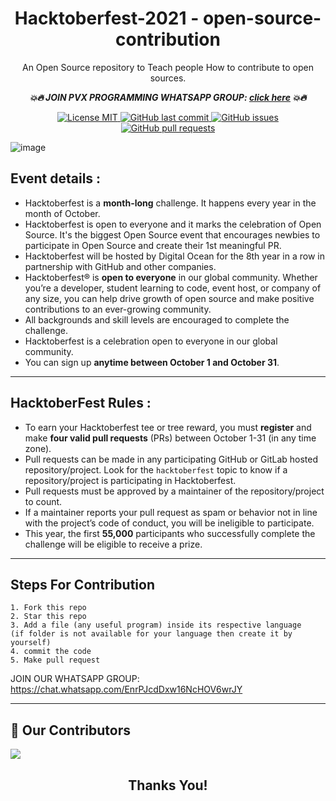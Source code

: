 <h1 align="center">  Hacktoberfest-2021 - open-source-contribution </h1>
<p align="center"> An Open Source repository to Teach people How to contribute to open sources.</p>

___<p align="center"> 💥🔥  JOIN PVX PROGRAMMING WHATSAPP GROUP: [click here]( https://chat.whatsapp.com/EnrPJcdDxw16NcHOV6wrJY) 💥🔥</p>___
<p align="center">
  <a href="#">
        <img src="https://img.shields.io/badge/License-MIT-blue.svg" alt="License MIT">
  </a>
  <a href="https://github.com/Shubhamrawat5/open-source-contribution/commits/main">
        <img alt="GitHub last commit" src="https://img.shields.io/github/last-commit/Shubhamrawat5/open-source-contribution">
  </a>
  <a href="https://github.com/Shubhamrawat5/open-source-contribution/issues">
        <img alt="GitHub issues" src="https://img.shields.io/github/issues/Shubhamrawat5/open-source-contribution?color=red">
  </a>
  <a href="https://github.com/Shubhamrawat5/open-source-contribution/issues">
        <img alt="GitHub pull requests" src="https://img.shields.io/github/issues-pr/Shubhamrawat5/open-source-contribution?color=blueviolet">
  </a>
  
</p>

![image](https://user-images.githubusercontent.com/64991656/135403993-8436cfd2-5314-4c03-8509-d33e51c565b2.png)

## Event details :

- Hacktoberfest is a **month-long** challenge. It happens every year in the month of October.
- Hacktoberfest is open to everyone and it marks the celebration of Open Source. It's the biggest Open Source event that encourages newbies to participate in Open Source and create their 1st meaningful PR.
- Hacktoberfest will be hosted by Digital Ocean for the 8th year in a row in partnership with GitHub and other companies.
- Hacktoberfest® is **open to everyone** in our global community. Whether you’re a developer, student learning to code, event host, or company of any size, you can help drive growth of open source and make positive contributions to an ever-growing community.
- All backgrounds and skill levels are encouraged to complete the challenge.
- Hacktoberfest is a celebration open to everyone in our global community.
- You can sign up **anytime between October 1 and October 31**.

---

## HacktoberFest Rules :

- To earn your Hacktoberfest tee or tree reward, you must **register** and make **four valid pull requests** (PRs) between October 1-31 (in any time zone).
- Pull requests can be made in any participating GitHub or GitLab hosted repository/project. Look for the `hacktoberfest` topic to know if a repository/project is participating in Hacktoberfest.
- Pull requests must be approved by a maintainer of the repository/project to count.
- If a maintainer reports your pull request as spam or behavior not in line with the project’s code of conduct, you will be ineligible to participate.
- This year, the first **55,000** participants who successfully complete the challenge will be eligible to receive a prize.

---

## Steps For Contribution

    1. Fork this repo
    2. Star this repo
    3. Add a file (any useful program) inside its respective language
    (if folder is not available for your language then create it by yourself)
    4. commit the code
    5. Make pull request
    

JOIN OUR WHATSAPP GROUP: https://chat.whatsapp.com/EnrPJcdDxw16NcHOV6wrJY


---

## :handshake: Our Contributors

<a href="https://github.com/Shubhamrawat5/open-source-contribution/graphs/contributors">
  <img src="https://contrib.rocks/image?repo=Shubhamrawat5/open-source-contribution&max=180" />
</a>

<h2 align="center">
    <p>
        Thanks You!
    </p>
</h2>

